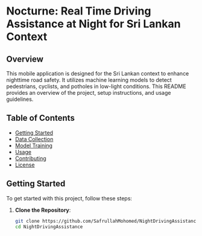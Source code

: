 # Nocturne: Real Time Driving Assistance at Night for Sri Lankan Context

## Overview

This mobile application is designed for the Sri Lankan context to enhance nighttime road safety. It utilizes machine learning models to detect pedestrians, cyclists, and potholes in low-light conditions. This README provides an overview of the project, setup instructions, and usage guidelines.

## Table of Contents

- [Getting Started](#getting-started)
- [Data Collection](#data-collection)
- [Model Training](#model-training)
- [Usage](#usage)
- [Contributing](#contributing)
- [License](#license)

## Getting Started

To get started with this project, follow these steps:

1. **Clone the Repository**:

   ```bash
   git clone https://github.com/SafrullahMohomed/NightDrivingAssistance.git
   cd NightDrivingAssistance
